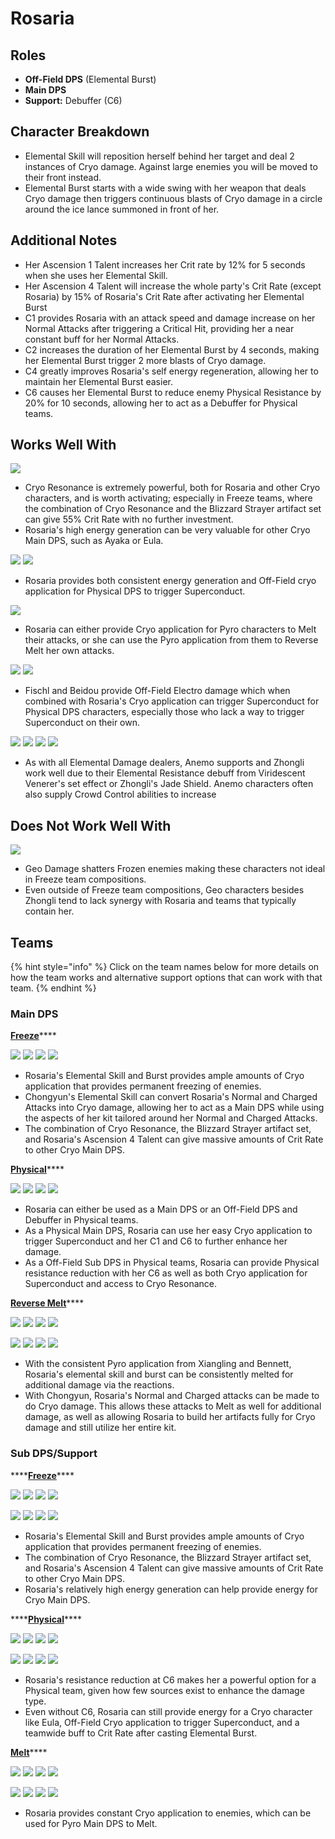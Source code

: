 # Rosaria

## Roles

* **Off-Field DPS** \(Elemental Burst\)
* **Main DPS**
* **Support:** Debuffer \(C6\)

## Character Breakdown

* Elemental Skill will reposition herself behind her target and deal 2 instances of Cryo damage. Against large enemies you will be moved to their front instead.
* Elemental Burst starts with a wide swing with her weapon that deals Cryo damage then triggers continuous blasts of Cryo damage in a circle around the ice lance summoned in front of her.

## Additional Notes

* Her Ascension 1 Talent increases her Crit rate by 12% for 5 seconds when she uses her Elemental Skill.
* Her Ascension 4 Talent will increase the whole party's Crit Rate \(except Rosaria\) by 15% of Rosaria's Crit Rate after activating her Elemental Burst
* C1 provides Rosaria with an attack speed and damage increase on her Normal Attacks after triggering a Critical Hit, providing her a near constant buff for her Normal Attacks.
* C2 increases the duration of her Elemental Burst by 4 seconds, making her Elemental Burst trigger 2 more blasts of Cryo damage. 
* C4 greatly improves Rosaria's self energy regeneration, allowing her to maintain her Elemental Burst easier.
* C6 causes her Elemental Burst to reduce enemy Physical Resistance by 20% for 10 seconds, allowing her to act as a Debuffer for Physical teams. 

##   Works Well With

![](../../.gitbook/assets/element_cryo.webp) 

* Cryo Resonance is extremely powerful, both for Rosaria and other Cryo characters, and is worth activating; especially in Freeze teams, where the combination of Cryo Resonance and the Blizzard Strayer artifact set can give 55% Crit Rate with no further investment.
* Rosaria's high energy generation can be very valuable for other Cryo Main DPS, such as Ayaka or Eula.

![](../../.gitbook/assets/ui_avataricon_keqing.png) ![](../../.gitbook/assets/ui_avataricon_razor.png) 

* Rosaria provides both consistent energy generation and Off-Field cryo application for Physical DPS to trigger Superconduct.

![](../../.gitbook/assets/element_pyro.webp)

* Rosaria can either provide Cryo application for Pyro characters to Melt their attacks, or she can use the Pyro application from them to Reverse Melt her own attacks.

![](../../.gitbook/assets/ui_avataricon_fischl.png) ![](../../.gitbook/assets/ui_avataricon_beidou.png) 

* Fischl and Beidou provide Off-Field Electro damage which when combined with Rosaria's Cryo application can trigger Superconduct for Physical DPS characters, especially those who lack a way to trigger Superconduct on their own.

 ![](../../.gitbook/assets/ui_avataricon_sucrose.png) ![](../../.gitbook/assets/ui_avataricon_kazuha.png) ![](../../.gitbook/assets/ui_avataricon_venti.png) ![](../../.gitbook/assets/ui_avataricon_zhongli.png) 

* As with all Elemental Damage dealers, Anemo supports and Zhongli work well due to their Elemental Resistance debuff from Viridescent Venerer's set effect or Zhongli's Jade Shield. Anemo characters often also supply Crowd Control abilities to increase 

## Does Not Work Well With

![](../../.gitbook/assets/element_geo.webp) 

* Geo Damage shatters Frozen enemies making these characters not ideal in Freeze team compositions.
* Even outside of Freeze team compositions, Geo characters besides Zhongli tend to lack synergy with Rosaria and teams that typically contain her.

## Teams

{% hint style="info" %}
Click on the team names below for more details on how the team works and alternative support options that can work with that team.
{% endhint %}

### Main DPS

[**Freeze**](../../teams/freeze.md)\*\*\*\*

![](../../.gitbook/assets/ui_avataricon_rosaria.png)  ![](../../.gitbook/assets/ui_avataricon_xingqiu.png) ![](../../.gitbook/assets/ui_avataricon_chongyun.png) ![](../../.gitbook/assets/ui_avataricon_kazuha.png) 

* Rosaria's Elemental Skill and Burst provides ample amounts of Cryo application that provides permanent freezing of enemies. 
* Chongyun's Elemental Skill can convert Rosaria's Normal and Charged Attacks into Cryo damage, allowing her to act as a Main DPS while using the aspects of her kit tailored around her Normal and Charged Attacks.
* The combination of Cryo Resonance, the Blizzard Strayer artifact set, and Rosaria's Ascension 4 Talent can give massive amounts of Crit Rate to other Cryo Main DPS. 

[**Physical**](../../teams/physical.md)\*\*\*\*

![](../../.gitbook/assets/ui_avataricon_rosaria.png) ![](../../.gitbook/assets/ui_avataricon_fischl.png) ![](../../.gitbook/assets/ui_avataricon_beidou.png) ![](../../.gitbook/assets/ui_avataricon_diona.png) 

* Rosaria can either be used as a Main DPS or an Off-Field DPS and Debuffer in Physical teams.
* As a Physical Main DPS, Rosaria can use her easy Cryo application to trigger Superconduct and her C1 and C6 to further enhance her damage.
* As a Off-Field Sub DPS in Physical teams, Rosaria can provide Physical resistance reduction with her C6 as well as both Cryo application for Superconduct and access to Cryo Resonance.

[**Reverse Melt**](../../teams/reverse-melt.md)\*\*\*\*

![](../../.gitbook/assets/ui_avataricon_rosaria.png) ![](../../.gitbook/assets/ui_avataricon_xiangling.png) ![](../../.gitbook/assets/ui_avataricon_sucrose.png) ![](../../.gitbook/assets/ui_avataricon_bennett.png) 

![](../../.gitbook/assets/ui_avataricon_rosaria.png) ![](../../.gitbook/assets/ui_avataricon_xiangling.png) ![](../../.gitbook/assets/ui_avataricon_chongyun.png) ![](../../.gitbook/assets/ui_avataricon_bennett.png) 

* With the consistent Pyro application from Xiangling and Bennett, Rosaria's elemental skill and burst can be consistently melted for additional damage via the reactions.
* With Chongyun, Rosaria's Normal and Charged attacks can be made to do Cryo damage. This allows these attacks to Melt as well for additional damage, as well as allowing Rosaria to build her artifacts fully for Cryo damage and still utilize her entire kit. 

### Sub DPS/Support

\*\*\*\*[**Freeze**](../../teams/freeze.md)\*\*\*\*

![](../../.gitbook/assets/ui_avataricon_ayaka.png) ![](../../.gitbook/assets/ui_avataricon_xingqiu.png) ![](../../.gitbook/assets/ui_avataricon_rosaria.png) ![](../../.gitbook/assets/ui_avataricon_barbara.png) 

![](../../.gitbook/assets/ui_avataricon_ganyu.png) ![](../../.gitbook/assets/ui_avataricon_mona.png) ![](../../.gitbook/assets/ui_avataricon_rosaria.png) ![](../../.gitbook/assets/ui_avataricon_venti.png) 

* Rosaria's Elemental Skill and Burst provides ample amounts of Cryo application that provides permanent freezing of enemies. 
* The combination of Cryo Resonance, the Blizzard Strayer artifact set, and Rosaria's Ascension 4 Talent can give massive amounts of Crit Rate to other Cryo Main DPS. 
* Rosaria's relatively high energy generation can help provide energy for Cryo Main DPS.

\*\*\*\*[**Physical**](../../teams/physical.md)\*\*\*\*

![](../../.gitbook/assets/ui_avataricon_eula.png) ![](../../.gitbook/assets/ui_avataricon_fischl.png) ![](../../.gitbook/assets/ui_avataricon_rosaria.png) ![](../../.gitbook/assets/ui_avataricon_zhongli.png)  

![](../../.gitbook/assets/ui_avataricon_razor.png) ![](../../.gitbook/assets/ui_avataricon_rosaria.png) ![](../../.gitbook/assets/ui_avataricon_xingqiu.png) ![](../../.gitbook/assets/ui_avataricon_diona.png) 

* Rosaria's resistance reduction at C6 makes her a powerful option for a Physical team, given how few sources exist to enhance the damage type.
* Even without C6, Rosaria can still provide energy for a Cryo character like Eula, Off-Field Cryo application to trigger Superconduct, and a teamwide buff to Crit Rate after casting Elemental Burst.

[**Melt**](../../teams/melt.md)\*\*\*\*

![](../../.gitbook/assets/ui_avataricon_klee.png) ![](../../.gitbook/assets/ui_avataricon_rosaria.png) ![](../../.gitbook/assets/ui_avataricon_sucrose.png) ![](../../.gitbook/assets/ui_avataricon_bennett.png) 

![](../../.gitbook/assets/ui_avataricon_yanfei.png) ![](../../.gitbook/assets/ui_avataricon_rosaria.png) ![](../../.gitbook/assets/ui_avataricon_kaeya.png) ![](../../.gitbook/assets/ui_avataricon_bennett.png) 

* Rosaria provides constant Cryo application to enemies, which can be used for Pyro Main DPS to Melt.

